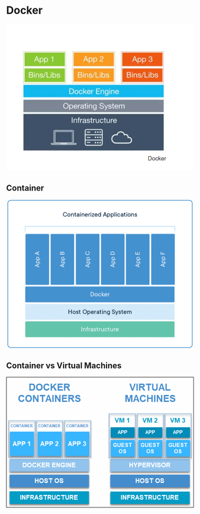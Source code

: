 
# Docker 

![Docker](Docker.png)

## Container 
![Container](Container.png)

## Container vs Virtual Machines

![VM](container-vs-virtual-machine.png)
